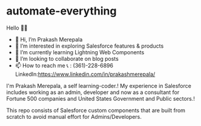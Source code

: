 # automate-everything

Hello 👋👋

- 👋 Hi, I’m Prakash Merepala
- 👀 I’m interested in exploring Salesforce features & products
- 🌱 I’m currently learning Lightning Web Components
- 💞️ I’m looking to collaborate on blog posts
- 📫 How to reach me 📞 : (361)-228-6896 LinkedIn:https://www.linkedin.com/in/prakashmerepala/

I'm Prakash Merepala, a self learning-coder.! 
My experience in Salesforce includes working as an admin, developer and now as a consultant for Fortune 500 companies and United States Government and Public sectors.!

This repo consists of Salesforce custom components that are built from scratch to avoid manual effort for Admins/Developers.
